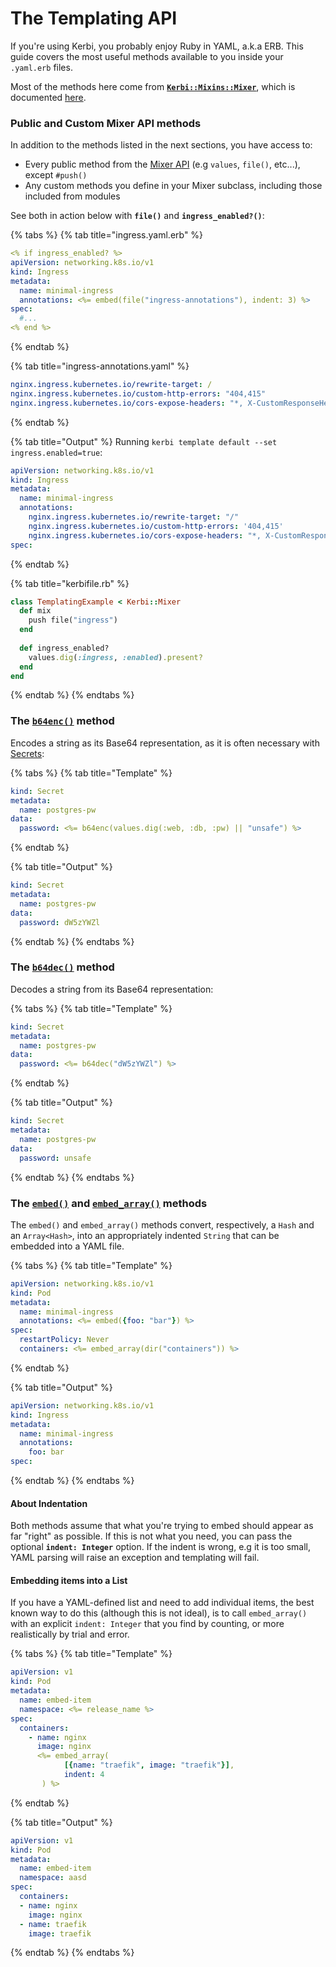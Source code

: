 # The Templating API

If you're using Kerbi, you probably enjoy Ruby in YAML, a.k.a ERB. This guide covers the most useful methods available to you inside your `.yaml.erb` files.

Most of the methods here come from [**`Kerbi::Mixins::Mixer`**](https://github.com/nmachine-io/kerbi/blob/main/lib/mixins/mixer.rb), which is documented [here](https://www.rubydoc.info/gems/kerbi/1.1.47/Kerbi/Mixins/Mixer).

### Public and Custom Mixer API methods

In addition to the methods listed in the next sections, you have access to:

* Every public method from the [Mixer API](the-mixer-api.md) (e.g `values`,  `file()`, etc...), except `#push()`
* Any custom methods you define in your Mixer subclass, including those included from modules

See both in action below with **`file()`** and **`ingress_enabled?()`**:

{% tabs %}
{% tab title="ingress.yaml.erb" %}
```yaml
<% if ingress_enabled? %>
apiVersion: networking.k8s.io/v1
kind: Ingress
metadata:
  name: minimal-ingress
  annotations: <%= embed(file("ingress-annotations"), indent: 3) %>
spec:
  #...
<% end %>
```
{% endtab %}

{% tab title="ingress-annotations.yaml" %}
```yaml
nginx.ingress.kubernetes.io/rewrite-target: /
nginx.ingress.kubernetes.io/custom-http-errors: "404,415"
nginx.ingress.kubernetes.io/cors-expose-headers: "*, X-CustomResponseHeader"
```
{% endtab %}

{% tab title="Output" %}
Running `kerbi template default --set ingress.enabled=true`:



```yaml
apiVersion: networking.k8s.io/v1
kind: Ingress
metadata:
  name: minimal-ingress
  annotations:
    nginx.ingress.kubernetes.io/rewrite-target: "/"
    nginx.ingress.kubernetes.io/custom-http-errors: '404,415'
    nginx.ingress.kubernetes.io/cors-expose-headers: "*, X-CustomResponseHeader"
spec: 
```
{% endtab %}

{% tab title="kerbifile.rb" %}
```ruby
class TemplatingExample < Kerbi::Mixer
  def mix
    push file("ingress")
  end
  
  def ingress_enabled?
    values.dig(:ingress, :enabled).present?
  end
end
```
{% endtab %}
{% endtabs %}

### The [`b64enc()`](the-templating-api.md#public-and-custom-mixer-api-methods) method

Encodes a string as its Base64 representation, as it is often necessary with [Secrets](https://kubernetes.io/docs/concepts/configuration/secret/):

{% tabs %}
{% tab title="Template" %}
```yaml
kind: Secret
metadata:
  name: postgres-pw
data:
  password: <%= b64enc(values.dig(:web, :db, :pw) || "unsafe") %>
```
{% endtab %}

{% tab title="Output" %}
```yaml
kind: Secret
metadata:
  name: postgres-pw
data:
  password: dW5zYWZl
```
{% endtab %}
{% endtabs %}

### The [`b64dec()`](https://www.rubydoc.info/gems/kerbi/1.1.47/Kerbi/Mixins/Mixer#b64dec-instance\_method) method

Decodes a string from its Base64 representation:

{% tabs %}
{% tab title="Template" %}
```yaml
kind: Secret
metadata:
  name: postgres-pw
data:
  password: <%= b64dec("dW5zYWZl") %>
```
{% endtab %}

{% tab title="Output" %}
```yaml
kind: Secret
metadata:
  name: postgres-pw
data:
  password: unsafe
```
{% endtab %}
{% endtabs %}

### The [`embed()`](https://www.rubydoc.info/gems/kerbi/1.1.47/Kerbi/Mixins/Mixer#embed-instance\_method) and [`embed_array()`](https://www.rubydoc.info/gems/kerbi/1.1.47/Kerbi/Mixins/Mixer#embed\_array-instance\_method) methods

The `embed()` and `embed_array()` methods convert, respectively, a `Hash` and an `Array<Hash>`, into an appropriately indented `String` that can be embedded into a YAML file.&#x20;

{% tabs %}
{% tab title="Template" %}
```yaml
apiVersion: networking.k8s.io/v1
kind: Pod
metadata:
  name: minimal-ingress
  annotations: <%= embed({foo: "bar"}) %>
spec: 
  restartPolicy: Never
  containers: <%= embed_array(dir("containers")) %>
```
{% endtab %}

{% tab title="Output" %}
```yaml
apiVersion: networking.k8s.io/v1
kind: Ingress
metadata:
  name: minimal-ingress
  annotations:
    foo: bar
spec: 
```
{% endtab %}
{% endtabs %}

#### About Indentation

Both methods assume that what you're trying to embed should appear as far "right" as possible. If this is not what you need, you can pass the optional **`indent: Integer`** option. If the indent is wrong, e.g it is too small, YAML parsing will raise an exception and templating will fail.

#### Embedding items into a List&#x20;

If you have a YAML-defined list and need to add individual items, the best known way to do this (although this is not ideal), is to call `embed_array()` with an explicit `indent: Integer` that you find by counting, or more realistically by trial and error.

{% tabs %}
{% tab title="Template" %}
```yaml
apiVersion: v1
kind: Pod
metadata:
  name: embed-item
  namespace: <%= release_name %>
spec:
  containers:
    - name: nginx
      image: nginx
      <%= embed_array(
            [{name: "traefik", image: "traefik"}],
            indent: 4
       ) %>
```
{% endtab %}

{% tab title="Output" %}
```yaml
apiVersion: v1
kind: Pod
metadata:
  name: embed-item
  namespace: aasd
spec:
  containers:
  - name: nginx
    image: nginx
  - name: traefik
    image: traefik
```
{% endtab %}
{% endtabs %}



###
